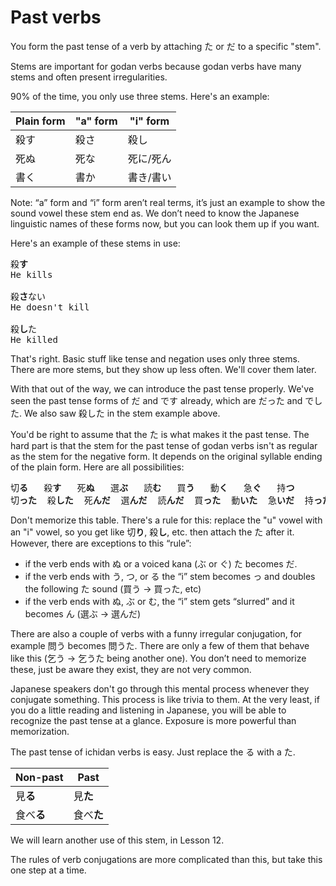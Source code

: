 # Past verbs

You form the past tense of a verb by attaching た or だ to a specific "stem".

Stems are important for godan verbs because godan verbs have many stems and often present irregularities.

90% of the time, you only use three stems. Here's an example:

| Plain form | "a" form | "i" form |
|------------|----------|----------|
| 殺す       | 殺さ     | 殺し     |
| 死ぬ       | 死な     | 死に/死ん|
| 書く       | 書か     | 書き/書い|

Note: “a” form and “i” form aren’t real terms, it’s just an example to show the sound vowel these stem end as. We don’t need to know the Japanese linguistic names of these forms now, but you can look them up if you want. 

Here's an example of these stems in use:

<pre>
殺<b>す</b>
He kills

殺<b>さ</b>ない
He doesn't kill

殺<b>し</b>た
He killed
</pre>

That's right. Basic stuff like tense and negation uses only three stems. There are more stems, but they show up less often. We'll cover them later.

With that out of the way, we can introduce the past tense properly. We've seen the past tense forms of だ and です already, which are だった and でした. We also saw 殺した in the stem example above.

You'd be right to assume that the た is what makes it the past tense. The hard part is that the stem for the past tense of godan verbs isn't as regular as the stem for the negative form. It depends on the original syllable ending of the plain form. Here are all possibilities:

<pre>
切<b>る</b>	殺<b>す</b>	死<b>ぬ</b>	選<b>ぶ</b>	読<b>む</b>	買<b>う</b>	動<b>く</b>	急<b>ぐ</b>	持<b>つ</b>
切<b>った</b>	殺<b>した</b>	死<b>んだ</b>	選<b>んだ</b>	読<b>んだ</b>	買<b>った</b>	動<b>いた</b>	急<b>いだ</b>	持<b>った</b>
</pre>

Don't memorize this table. There's a rule for this: replace the "u" vowel with an "i" vowel, so you get like 切**り**, 殺**し**, etc. then attach the た after it. However, there are exceptions to this “rule”:

- if the verb ends with ぬ or a voiced kana (ぶ or ぐ) た becomes だ.   
- if the verb ends with う, つ, or る the “i” stem becomes っ and doubles the following た sound (買う \-\> 買った, etc)  
- if the verb ends with ぬ, ぶ or む, the “i” stem gets “slurred” and it becomes ん (選ぶ \-\> 選んだ)

There are also a couple of verbs with a funny irregular conjugation, for example 問う becomes 問うた. There are only a few of them that behave like this (乞う \-\> 乞うた being another one). You don’t need to memorize these, just be aware they exist, they are not very common.

Japanese speakers don't go through this mental process whenever they conjugate something. This process is like trivia to them. At the very least, if you do a little reading and listening in Japanese, you will be able to recognize the past tense at a glance. Exposure is more powerful than memorization.

The past tense of ichidan verbs is easy. Just replace the る with a た.

| Non-past | Past        |
|----------|-------------|
|見**る**  | 見**た**    |
|食べ**る** | 食べ**た** |

We will learn another use of this stem, in Lesson 12.

The rules of verb conjugations are more complicated than this, but take this one step at a time.  
